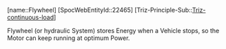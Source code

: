 ﻿---
type: TrizExample
aliases:
- Flywheel
license: CC BY-SA 4.0
copyright: https://github.com/SpocWeb
IsDeleted: false
IsReadOnly: false
Confidential: public
tags: 
- Triz/Principle/Example
---
[name::Flywheel]
[SpocWebEntityId::22465]
[Triz-Principle-Sub::[Triz-continuous-load](tech/Triz/Sub/Triz-continuous-load.md)]

Flywheel (or hydraulic System) stores Energy when a Vehicle stops, so the Motor can keep running at optimum Power.